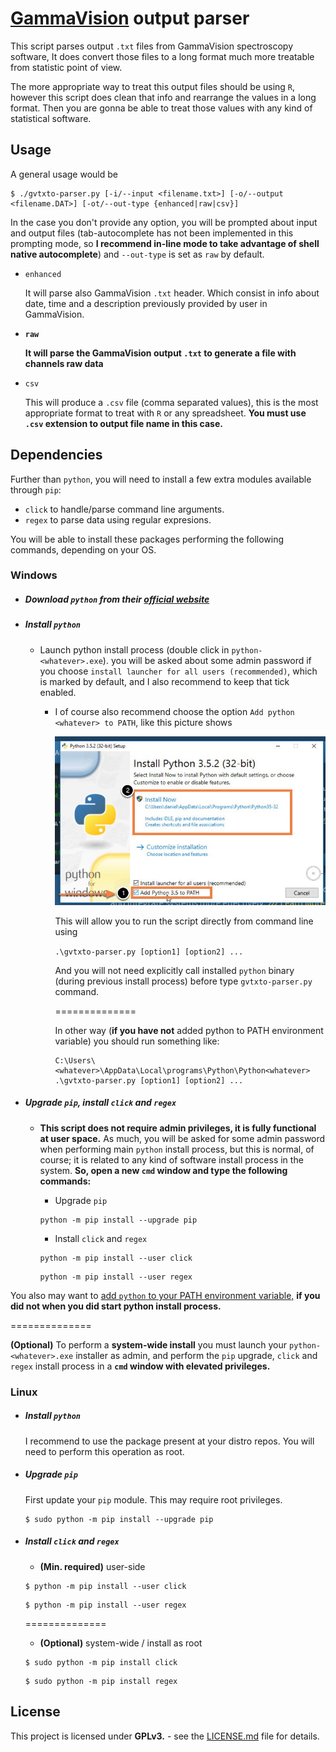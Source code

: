 # [GammaVision](https://www.ortec-online.com/products/application-software/gammavision) output parser

This script parses output `.txt` files from GammaVision spectroscopy software, It does convert those files to a long format much more treatable from statistic point of view.

The more appropriate way to treat this output files should be using `R`, however this script does clean that info and rearrange the values in a long format. Then you are gonna be able to treat those values with any kind of statistical software.


## Usage
A general usage would be

```
$ ./gvtxto-parser.py [-i/--input <filename.txt>] [-o/--output <filename.DAT>] [-ot/--out-type {enhanced|raw|csv}]
```

In the case you don't provide any option, you will be prompted about input and output files (tab-autocomplete has not been implemented in this prompting mode, so **I recommend in-line mode to take advantage of shell native autocomplete**) and `--out-type` is set as `raw` by default.

  - `enhanced`

    It will parse also GammaVision `.txt` header. Which consist in info about date, time and a description previously provided by user in GammaVision.
  - **`raw`**

    **It will parse the GammaVision output `.txt` to generate a file with channels raw data**

  - `csv`

    This will produce a `.csv` file (comma separated values), this is the most appropriate format to treat with `R` or any spreadsheet. **You must use `.csv` extension to output file name in this case.**


## Dependencies
Further than `python`, you will need to install a few extra modules available through `pip`:

- `click` to handle/parse command line arguments.
- `regex` to parse data using regular expresions.

You will be able to install these packages performing the following commands, depending on your OS.

### Windows

- ##### Download `python` from their [official website](https://www.python.org/downloads/)

- ##### Install `python`

  - Launch python install process (double click in `python-<whatever>.exe`). you will be asked about some admin password if you choose `install launcher for all users (recommended)`, which is marked by default, and I also recommend to keep that tick enabled.

    - I of course also recommend choose the option `Add python <whatever> to PATH`, like this picture shows

      ![](python-examples/windows-setup.jpg)

      This will allow you to run the script directly from command line using

      `.\gvtxto-parser.py [option1] [option2] ...`

      And you will not need explicitly call installed `python` binary (during previous install process) before type `gvtxto-parser.py` command.

      ==============

      In other way (**if you have not** added python to PATH environment variable) you should run something like:

      ```
      C:\Users\<whatever>\AppData\Local\programs\Python\Python<whatever> .\gvtxto-parser.py [option1] [option2] ...
      ```




- ##### Upgrade `pip`, install `click` and `regex`

  - **This script does not require admin privileges, it is fully functional at user space.** As much, you will be asked for some admin password when performing main `python` install process, but this is normal, of course; it is related to any kind of software install process in the system. **So, open a new `cmd` window and type the following commands:**

    - Upgrade `pip`
    ```
    python -m pip install --upgrade pip
    ```
    - Install `click` and `regex`
    ```
    python -m pip install --user click
    ```
    ```
    python -m pip install --user regex
    ```

You also may want to [add `python` to your PATH environment variable,](https://www.pythoncentral.io/add-python-to-path-python-is-not-recognized-as-an-internal-or-external-command/) **if you did not when you did start python install process.**

==============

**(Optional)** To perform a **system-wide install** you must launch your `python-<whatever>.exe` installer as admin, and perform the `pip` upgrade, `click` and `regex` install process in a **`cmd` window with elevated privileges.**

### Linux
- ##### Install `python`
  I recommend to use the package present at your distro repos. You will need to perform this operation as root.
- ##### Upgrade `pip`
  First update your `pip` module. This may require root privileges.
  ```
  $ sudo python -m pip install --upgrade pip
  ```

- ##### Install `click` and `regex`
  - **(Min. required)** user-side
  ```
  $ python -m pip install --user click
  ```
  ```
  $ python -m pip install --user regex
  ```

  ==============
  - **(Optional)** system-wide / install as root
  ```
  $ sudo python -m pip install click
  ```
  ```
  $ sudo python -m pip install regex
  ```


## License

This project is licensed under **GPLv3.** - see the [LICENSE.md](LICENSE.md) file for details.
